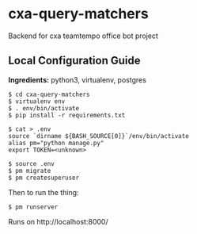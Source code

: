 # cxa-query-matchers
Backend for cxa teamtempo office bot project

## Local Configuration Guide

**Ingredients:** python3, virtualenv, postgres

    $ cd cxa-query-matchers
    $ virtualenv env
    $ . env/bin/activate
    $ pip install -r requirements.txt
    
    $ cat > .env
    source `dirname ${BASH_SOURCE[0]}`/env/bin/activate
    alias pm="python manage.py"
    export TOKEN=<unknown>

    $ source .env
    $ pm migrate
    $ pm createsuperuser

Then to run the thing:

    $ pm runserver

Runs on http://localhost:8000/
